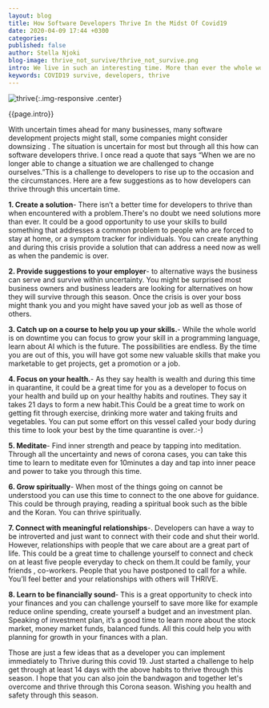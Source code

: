 ```yaml
---
layout: blog
title: How Software Developers Thrive In the Midst Of Covid19
date: 2020-04-09 17:44 +0300
categories:
published: false
author: Stella Njoki
blog-image: thrive_not_survive/thrive_not_survive.png
intro: We live in such an interesting time. More than ever the whole world beats as one due to the CoronaVirus Pandemic. From the majority of people working from home, to parents becoming the teachers, to lock downs of countries' borders. We have all been made to be still. The situation is also not different for software developers. While some freelance developers work from home, the majority of developers working for companies have also joined the bandwagon.
keywords: COVID19 survive, developers, thrive
---
```



![thrive](/assets/images/blog/{{page.blog-image}}){:.img-responsive .center}

{{page.intro}}

With uncertain times ahead for many businesses, many software development projects might stall, some companies might consider downsizing . The situation is uncertain for most but through all this how can software developers thrive. I once read a quote that says “When we are no longer able to change a situation we are challenged to change ourselves.”This is a challenge to developers to rise up to the occasion and the circumstances. Here are a few suggestions as to how developers can thrive through this uncertain time.

**1. Create a solution**- There isn’t a better time for developers to thrive than when encountered with a problem.There's no doubt we need solutions more than ever.  It could be a good opportunity to use your skills to build something that addresses a common problem to people who are forced to stay at home, or a symptom tracker for individuals. You can create anything and during this crisis provide a solution that can address a need now as well as when the pandemic is over.

**2. Provide suggestions to your employer**- to alternative ways the business can serve and survive within uncertainty. You might be surprised most business owners and business leaders are looking for alternatives on how they will survive through this season. Once the crisis is over your boss might thank you and you might have saved your job as well as those of others.

**3. Catch up on a course to help you up your skills.**- While the whole world is on downtime you can focus to grow your skill in a programming language, learn about AI which is the future. The possibilities are endless. By the time you are out of this, you will have got some new valuable skills that make you marketable to get projects, get a promotion or a job.

**4. Focus on your health.**- As they say health is wealth and during this time in quarantine, it could be a great time for you as a developer to focus on your health and build up on your healthy habits and routines. They say it takes 21 days to form a new habit.This Could be a great time to work on getting fit through exercise, drinking more water and taking fruits and vegetables. You can put some effort on this vessel called your body during this time to look your best by the time quarantine is over.:-)

**5. Meditate**- Find inner strength and peace by tapping into meditation. Through all the uncertainty  and news of corona cases, you can take this time to learn to meditate even for 10minutes a day and tap into inner peace and power to take you through this time.

**6. Grow spiritually**- When most of the things going on cannot be understood you can use this time to connect to the one above for guidance. This could be through praying, reading a spiritual book such as the bible and the Koran. You can thrive spiritually.

**7. Connect with meaningful relationships**-. Developers can have a way to be introverted and just want to connect with their code and shut their world. However, relationships with people that we care about are a great part of life. This could be a great time to challenge yourself to connect and check on at least five people everyday to check on them.It could be family, your friends , co-workers. People that you have postponed to call for a while. You’ll feel better and your relationships with others will THRIVE.

**8. Learn to be financially sound**- This is  a great opportunity to check into your finances and you can challenge yourself to save more like for example reduce online spending, create yourself a budget and an investment plan. Speaking of investment plan, it’s a good time to learn more about the stock market, money market funds, balanced funds. All this could help you with planning for growth in your finances with a plan.

Those are just a few ideas that as a developer you can implement immediately to Thrive during this covid 19. Just started a challenge to help get through at least 14 days with the above habits to thrive through this season. I hope that you can also join the bandwagon and together let's overcome and thrive through this Corona season.
Wishing you health and safety through this season.
